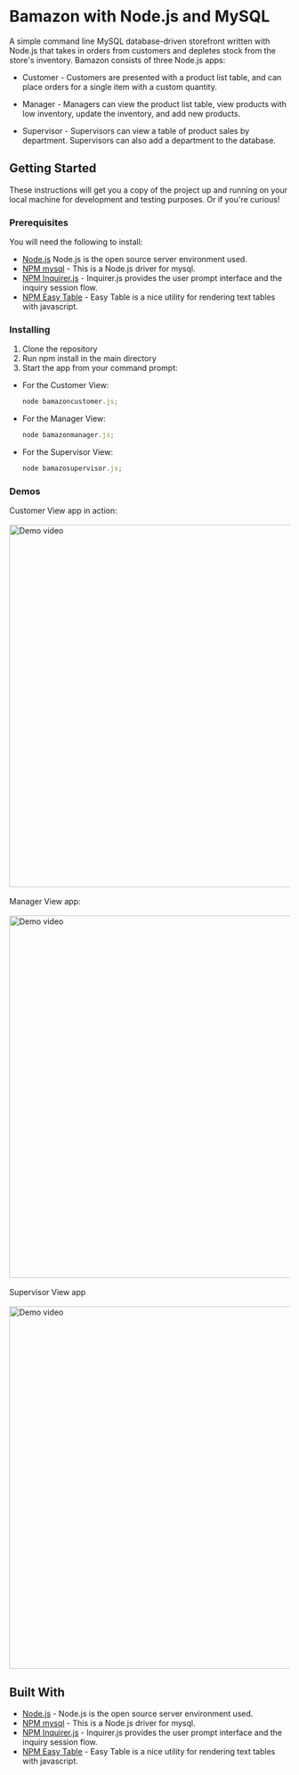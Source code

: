# Bamazon with Node.js and MySQL
A simple command line MySQL database-driven storefront written with Node.js that takes in orders from customers and depletes stock from the store's inventory. Bamazon consists of three Node.js apps: 
* Customer - Customers are presented with a product list table, and can place orders for a single item with a custom quantity.

* Manager - Managers can view the product list table, view products with low inventory, update the inventory, and add new products.

* Supervisor - Supervisors can view a table of product sales by department. Supervisors can also add a department to the database.

## Getting Started

These instructions will get you a copy of the project up and running on your local machine for development and testing purposes. Or if you're curious!

### Prerequisites

You will need the following to install:
* [Node.js](https://nodejs.org/en/) Node.js is the open source server environment used.
* [NPM mysql](https://www.npmjs.com/package/mysql) - This is a Node.js driver for mysql.
* [NPM Inquirer.js](https://www.npmjs.com/package/inquirer) - Inquirer.js provides the user prompt interface and the inquiry session flow.
* [NPM Easy Table](https://www.npmjs.com/package/easy-table) - Easy Table is a nice utility for rendering text tables with javascript.


### Installing

1. Clone the repository
2. Run npm install in the main directory
3. Start the app from your command prompt: 
- For the Customer View: 
    ```javascript
    node bamazoncustomer.js;
    ```
- For the Manager View:
    ```javascript
    node bamazonmanager.js;
    ```
- For the Supervisor View:
    ```javascript
    node bamazosupervisor.js;
    ```

### Demos
Customer View app in action:
<br><br>
<img src="https://allisonmchamplin.github.io/assets/images/bamazon-customer-demo.gif" width="650" title="Demo video"><br><br>
    Manager View app:<br><br>
<img src="https://allisonmchamplin.github.io/assets/images/bamazon-manager-demo.gif" width="650" title="Demo video">
<br><br>
    Supervisor View app<br><br>
<img src="https://allisonmchamplin.github.io/assets/images/bamazon-supervisor-demo.gif" width="650" title="Demo video">
<br>


## Built With

* [Node.js](https://nodejs.org/en/) - Node.js is the open source server environment used.
* [NPM mysql](https://www.npmjs.com/package/mysql) - This is a Node.js driver for mysql.
* [NPM Inquirer.js](https://www.npmjs.com/package/inquirer) - Inquirer.js provides the user prompt interface and the inquiry session flow.
* [NPM Easy Table](https://www.npmjs.com/package/easy-table) - Easy Table is a nice utility for rendering text tables with javascript.


